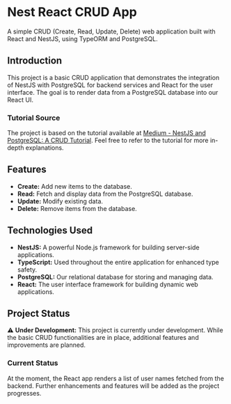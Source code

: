 # Nest React CRUD App

A simple CRUD (Create, Read, Update, Delete) web application built with React and NestJS, using TypeORM and PostgreSQL.

## Introduction

This project is a basic CRUD application that demonstrates the integration of NestJS with PostgreSQL for backend services and React for the user interface. The goal is to render data from a PostgreSQL database into our React UI.

### Tutorial Source

The project is based on the tutorial available at [Medium - NestJS and PostgreSQL: A CRUD Tutorial](https://medium.com/simform-engineering/nestjs-and-postgresql-a-crud-tutorial-32aa78778752). Feel free to refer to the tutorial for more in-depth explanations.

## Features

- **Create:** Add new items to the database.
- **Read:** Fetch and display data from the PostgreSQL database.
- **Update:** Modify existing data.
- **Delete:** Remove items from the database.

## Technologies Used

- **NestJS:** A powerful Node.js framework for building server-side applications.
- **TypeScript:** Used throughout the entire application for enhanced type safety.
- **PostgreSQL:** Our relational database for storing and managing data.
- **React:** The user interface framework for building dynamic web applications.

## Project Status

⚠️ **Under Development:** This project is currently under development. While the basic CRUD functionalities are in place, additional features and improvements are planned.

### Current Status

At the moment, the React app renders a list of user names fetched from the backend. Further enhancements and features will be added as the project progresses.

